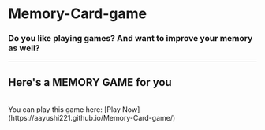 # Memory-Card-game


<h3> Do you like playing games? And want to improve your memory as well? </h3>
<hr>
<h2> Here's a MEMORY GAME for you </h2>
<br>
You can play this game here: [Play Now](https://aayushi221.github.io/Memory-Card-game/)
